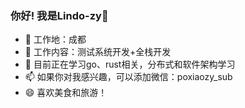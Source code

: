 ### 你好! 我是Lindo-zy👋

<!--
**lindo-zy/lindo-zy** is a ✨ _special_ ✨ repository because its `README.md` (this file) appears on your GitHub profile.

Here are some ideas to get you started:

- 🔭 I’m currently working on ...

- 🌱 I’m currently learning ...

- 👯 I’m looking to collaborate on ...

- 🤔 I’m looking for help with ...

- 💬 Ask me about ...

- 📫 How to reach me: ...

- 😄 Pronouns: ...

- ⚡ Fun fact: ...
  -->

- 💼 工作地：成都
- 🔭 工作内容：测试系统开发+全栈开发
- 🌱 目前正在学习go、rust相关，分布式和软件架构学习
- 📫 如果你对我感兴趣，可以添加微信：poxiaozy_sub
- 😄 喜欢美食和旅游！
